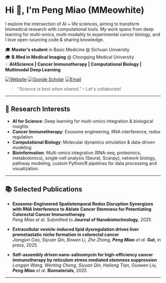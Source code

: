 # Hi 👋, I'm Peng Miao (MMeowhite)
I explore the intersection of AI + life sciences, aiming to transform biomedical research with computational tools.
My work spans from deep learning for multi-omics, multi-modality to experimental cancer biology, and I love open-sourcing code & sharing knowledge.

🎓 **Master's student** in Basic Medicine @ Sichuan University  
🎓 **B.Med in Medical Imaging** @ Chongqing Medical University  
💡 **AI4Science | Cancer Immunotherapy | Computational Biology | Multimodal Deep Learning**  

[![Website](https://img.shields.io/badge/Website-miaopeng.info-blue?style=flat-square&logo=google-chrome)](https://www.miaopeng.info/) 
[![Google Scholar](https://img.shields.io/badge/Google%20Scholar-Publications-4A90E2?style=flat-square&logo=googlescholar)]((https://scholar.google.com/citations?user=Y5lz1jMAAAAJ))
[![Email](https://img.shields.io/badge/Email-miaopeng_edu@163.com-red?style=flat-square&logo=gmail)](mailto:miaopeng_edu@163.com)

> _“Science is best when shared.”_ – Let's collaborate!
---

## 🔬 Research Interests
- **AI for Science**: Deep learning for multi-omics integration & biological insights  
- **Cancer Immunotherapy**: Exosome engineering, RNA interference, redox regulation  
- **Computational Biology**: Molecular dynamics simulation & data-driven modeling
- **Bioinformation**: Multi-omics integration (RNA-seq, proteomics, metabolomics), single-cell analysis (Seurat, Scanpy), network biology, pathway modeling, custom Python/R pipelines for data processing and visualization.

---

## 📚 Selected Publications
- **Exosome-Engineered Spatiotemporal Redox Disruption Synergizes with RNA Interference to Ablate Cancer Stemness for Potentiating Colorectal Cancer Immunotherapy**  
_Peng Miao et al._ Submitted to **Journal of Nanobiotechnology**, 2025  

- **Extracellular vesicle-induced lipid dysregulation drives liver premetastatic niche formation in colorectal cancer**  
_Jiangjun Cao, Siyuan Qin, Bowen Li, Zhe Zhang, **Peng Miao** et al._ **Gut**, in press, 2025  

- **Self-assembly driven nano-salinomycin for high-efficiency cancer immunotherapy by reticulum stress mediated stemness suppression**
_Longqin Wang, Wenting Cheng, Siyuan Qin, Hailong Tian, Guowen Liu, **Peng Miao** et al._ **Biomaterials**, 2025  

---


